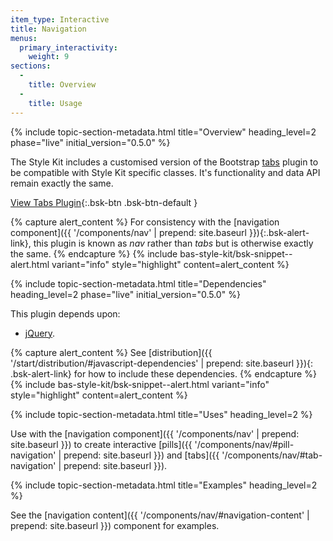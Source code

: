 ```yaml
---
item_type: Interactive
title: Navigation
menus:
  primary_interactivity:
    weight: 9
sections:
  -
    title: Overview
  -
    title: Usage
---
```


{% include topic-section-metadata.html
  title="Overview"
  heading_level=2
  phase="live"
  initial_version="0.5.0"
%}

The Style Kit includes a customised version of the Bootstrap
[tabs](https://getbootstrap.com/docs/3.3/javascript/#tabs) plugin to be compatible with Style Kit specific
classes. It's functionality and data API remain exactly the same.

[View Tabs Plugin](https://getbootstrap.com/docs/3.3/javascript/#tabs){:.bsk-btn .bsk-btn-default }

{% capture alert_content %}
For consistency with the [navigation component]({{ '/components/nav' | prepend: site.baseurl }}){:.bsk-alert-link},
this plugin is known as *nav* rather than *tabs* but is otherwise exactly the same.
{% endcapture %}
{% include bas-style-kit/bsk-snippet--alert.html
  variant="info"
  style="highlight"
  content=alert_content
%}

{% include topic-section-metadata.html
  title="Dependencies"
  heading_level=2
  phase="live"
  initial_version="0.5.0"
%}

This plugin depends upon:

* [jQuery](https://jquery.com).

{% capture alert_content %}
See [distribution]({{ '/start/distribution/#javascript-dependencies' | prepend: site.baseurl }}){: .bsk-alert-link} for
how to include these dependencies.
{% endcapture %}
{% include bas-style-kit/bsk-snippet--alert.html
  variant="info"
  style="highlight"
  content=alert_content
%}

{% include topic-section-metadata.html
  title="Uses"
  heading_level=2
%}

Use with the [navigation component]({{ '/components/nav' | prepend: site.baseurl }}) to create interactive
[pills]({{ '/components/nav/#pill-navigation' | prepend: site.baseurl }}) and
[tabs]({{ '/components/nav/#tab-navigation' | prepend: site.baseurl }}).

{% include topic-section-metadata.html
  title="Examples"
  heading_level=2
%}

See the [navigation content]({{ '/components/nav/#navigation-content' | prepend: site.baseurl }}) component for examples.
